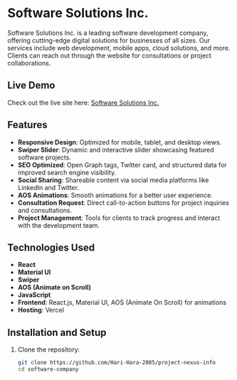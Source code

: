 # Software Solutions Inc.

Software Solutions Inc. is a leading software development company, offering cutting-edge digital solutions for businesses of all sizes. Our services include web development, mobile apps, cloud solutions, and more. Clients can reach out through the website for consultations or project collaborations.

## Live Demo

Check out the live site here: [Software Solutions Inc.](https://project-nexus-info.vercel.app/)

## Features

- **Responsive Design**: Optimized for mobile, tablet, and desktop views.
- **Swiper Slider**: Dynamic and interactive slider showcasing featured software projects.
- **SEO Optimized**: Open Graph tags, Twitter card, and structured data for improved search engine visibility.
- **Social Sharing**: Shareable content via social media platforms like LinkedIn and Twitter.
- **AOS Animations**: Smooth animations for a better user experience.
- **Consultation Request**: Direct call-to-action buttons for project inquiries and consultations.
- **Project Management**: Tools for clients to track progress and interact with the development team.

## Technologies Used

- **React**
- **Material UI**
- **Swiper**
- **AOS (Animate on Scroll)**
- **JavaScript**
- **Frontend**: React.js, Material UI, AOS (Animate On Scroll) for animations
- **Hosting**: Vercel

## Installation and Setup

1. Clone the repository:

   ```bash
   git clone https://github.com/Hari-Hara-2005/project-nexus-info
   cd software-company

